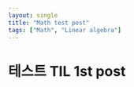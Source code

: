 ```yaml
---
layout: single
title: "Math test post"
tags: ["Math", "Linear algebra"]
---
```


# 테스트 TIL 1st post